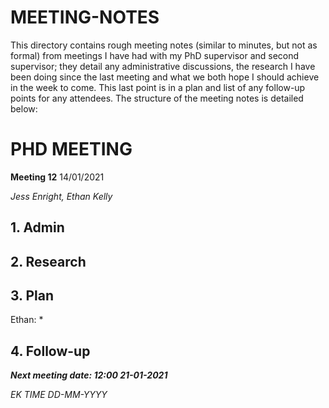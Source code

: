 # MEETING-NOTES

This directory contains rough meeting notes (similar to minutes, but not as formal) from meetings I have had with my PhD supervisor and second supervisor; they detail any administrative discussions, the research I have been doing since the last meeting and what we both hope I should achieve in the week to come. This last point is in a plan and list of any follow-up points for any attendees. The structure of the meeting notes is detailed below:



# PHD MEETING

__Meeting 12__
14/01/2021

_Jess Enright,_
_Ethan Kelly_


## 1. Admin



## 2. Research




## 3. Plan
Ethan: 
* 

## 4. Follow-up


**_Next meeting date: 12:00 21-01-2021_**



_EK TIME DD-MM-YYYY_
